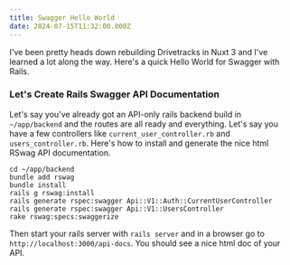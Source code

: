 ```yaml
---
title: Swagger Hello World
date: 2024-07-15T11:32:00.000Z
---
```

I've been pretty heads down rebuilding Drivetracks in Nuxt 3 and I've learned a lot along the way. Here's a quick Hello World for Swagger with Rails.

### Let's Create Rails Swagger API Documentation

Let's say you've already got an API-only rails backend build in `~/app/backend` and the routes are all ready and everything. Let's say you have a few controllers like `current_user_controller.rb` and `users_controller.rb`. Here's how to install and generate the nice html RSwag API documentation.

```
cd ~/app/backend
bundle add rswag
bundle install
rails g rswag:install
rails generate rspec:swagger Api::V1::Auth::CurrentUserController
rails generate rspec:swagger Api::V1::UsersController
rake rswag:specs:swaggerize
```

Then start your rails server with `rails server` and in a browser go to `http://localhost:3000/api-docs`. You should see a nice html doc of your API.
